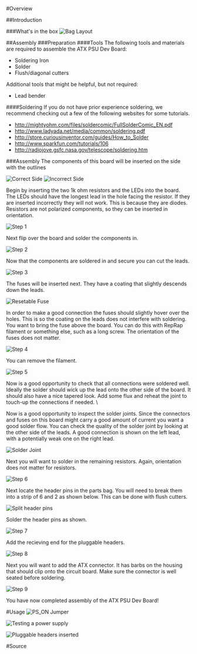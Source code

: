 #Overview

##Introduction


###What's in the box
![Bag Layout](./png/kit.png)

##Assembly
###Preparation
####Tools
The following tools and materials are required to assemble the ATX PSU Dev Board:

- Soldering Iron
- Solder
- Flush/diagonal cutters

Additional tools that might be helpful, but not required:

- Lead bender

####Soldering
If you do not have prior experience soldering, we recommend checking out a few of the following websites for some tutorials.

- <http://mightyohm.com/files/soldercomic/FullSolderComic_EN.pdf>
- <http://www.ladyada.net/media/common/soldering.pdf>
- <http://store.curiousinventor.com/guides/How_to_Solder>
- <http://www.sparkfun.com/tutorials/106>
- <http://radiojove.gsfc.nasa.gov/telescope/soldering.htm>

###Assembly
The components of this board will be inserted on the side with the outlines

![Correct Side](./png/correct-side.png) ![Incorrect Side](./png/incorrect-side.png) 
  
Begin by inserting the two 1k ohm resistors and the LEDs into the board. The LEDs should have the longest lead in the hole facing the resistor. If they are inserted incorrectly they will not work. This is because they are diodes. Resistors are not polarized components, so they can be inserted in orientation.

![Step 1](./png/step-01.png)

Next flip over the board and solder the components in.

![Step 2](./png/step-02.png)

Now that the components are soldered in and secure you can cut the leads.

![Step 3](./png/step-03.png)

The fuses will be inserted next. They have a coating that slightly descends down the leads.

![Resetable Fuse](./png/fuse.png)

In order to make a good connection the fuses should slightly hover over the holes. This is so the coating on the leads does not interfere with soldering. You want to bring the fuse above the board. You can do this with RepRap filament or something else, such as a long screw. The orientation of the fuses does not matter. 

![Step 4](./png/step-04.png)

You can remove the filament.

![Step 5](./png/step-05.png)

Now is a good opportunity to check that all connections were soldered well. Ideally the solder should wick up the lead onto the other side of the board. It should also have a nice tapered look. Add some flux and reheat the joint to touch-up the connections if needed. \\

Now is a good opportunity to inspect the solder joints. Since the connectors and fuses on this board might carry a good amount of current you want a good solder flow. You can check the quality of the solder joint by looking at the other side of the leads. A good connection is shown on the left lead, with a potentially weak one on the right lead.

![Solder Joint](./png/solder-joint.png)

Next you will want to solder in the remaining resistors. Again, orientation does not matter for resistors.

![Step 6](./png/step-06.png) 

Next locate the header pins in the parts bag. You will need to break them into a strip of 6 and 2 as shown below. This can be done with flush cutters.

![Split header pins](./png/header-break.png) 

Solder the header pins as shown.

![Step 7](./png/step-07.png) 

Add the recieving end for the pluggable headers.

![Step 8](./png/step-08.png) 

Next you will want to add the ATX connector. It has barbs on the housing that should clip onto the circuit board. Make sure the connector is well seated before soldering.

![Step 9](./png/step-09.png) 
 
You have now completed assembly of the ATX PSU Dev Board!
 
#Usage
![PS_ON Jumper](./png/step-10.png) 

![Testing a power supply](./png/step-11.png)

![Pluggable headers inserted](./png/step-12.png)

#Source


